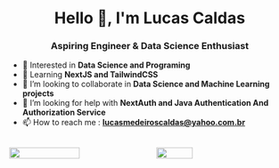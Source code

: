 <h1 align="center">Hello 👋, I'm Lucas Caldas</h1>
<h3 align="center">Aspiring Engineer & Data Science Enthusiast</h3>

- 👀 Interested in **Data Science and Programing**
- 📖 Learning **NextJS and TailwindCSS**
- 💞️ I’m looking to collaborate in **Data Science and Machine Learning projects**
- 🤝 I’m looking for help with **NextAuth and Java Authentication And Authorization Service**
- 📫 How to reach me : **lucasmedeiroscaldas@yahoo.com.br**

<br>
<div style="display: flex; flex-direction: row;">
 <img class="img" style="height: auto; width: 50%;" src="https://streak-stats.demolab.com/?user=lucastere10&theme=noctis_minimus" />
 &nbsp;
 &nbsp;
 <img class="img" style="height: auto; width: 36%;" src="https://github-readme-stats.vercel.app/api/top-langs/?username=lucastere10&layout=compact&hide=jupyter%20notebook,html,portugol,css&theme=noctis_minimus" />
</div>
